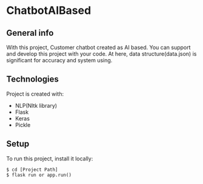 # ChatbotAIBased

## General info
With this project, Customer chatbot created as AI based. You can support and develop this project with your code. At here, data structure(data.json) is significant for accuracy and system using.

## Technologies
Project is created with:
* NLP(Nltk library)
* Flask
* Keras
* Pickle


## Setup
To run this project, install it locally:

```
$ cd [Project Path]
$ flask run or app.run()
```
